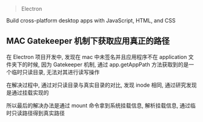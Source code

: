 > Electron

Build cross-platform desktop apps with JavaScript, HTML, and CSS

## MAC Gatekeeper 机制下获取应用真正的路径

在 Electron 项目开发中, 发现在 mac 中未签名并且应用程序不在 application 文件夹下的时候, 因为 Gatekeeper 机制, 通过 app.getAppPath 方法获取到的是一个临时只读目录, 无法对其进行读写操作

在解决过程中, 通过对只读目录与真实目录的对比, 发现 inode 相同, 通过研究发现是通过挂载实现的

所以最后的解决办法是通过 mount 命令拿到系统挂载信息, 解析挂载信息, 通过临时只读路径得到真实路径
